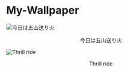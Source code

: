 # My-Wallpaper

![今日は五山送り火](https://bing.com/th?id=OHR.Daimonji2022_JA-JP4377153357_UHD.jpg)
<center>今日は五山送り火</center>

![Thrill ride](https://bing.com/th?id=OHR.GreatWhiteRoller_EN-US2453743631_UHD.jpg)
<center>Thrill ride</center>

